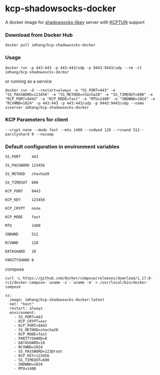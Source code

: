 # kcp-shadowsocks-docker

A docker image for [shadowsocks-libev](https://github.com/shadowsocks/shadowsocks-libev) server with [KCPTUN](https://github.com/xtaci/kcptun) support

### Download from Docker Hub 

    docker pull imhang/kcp-shadowsocks-docker

### Usage

    docker run -p 443:443 -p 443:443/udp -p 9443:9443/udp --rm -it imhang/kcp-shadowsocks-docker

or running as a service

    docker run -d --restart=always -e "SS_PORT=443" -e "SS_PASSWORD=123456" -e "SS_METHOD=chacha20" -e "SS_TIMEOUT=600" -e "KCP_PORT=9443" -e "KCP_MODE=fast" -e "MTU=1400" -e "SNDWND=1024" -e "RCVWND=1024" -p 443:443 -p 443:443/udp -p 9443:9443/udp --name ssserver imhang/kcp-shadowsocks-docker

### KCP Parameters for client

    --crypt none --mode fast --mtu 1400 --sndwnd 128 --rcvwnd 512--parityshard 0 --nocomp

### Default configuration in environment variables

    SS_PORT     443

    SS_PASSWORD 123456

    SS_METHOD   chacha20

    SS_TIMEOUT  600

    KCP_PORT    9443

    KCP_KEY     123456

    KCP_CRYPT   none

    KCP_MODE    fast

    MTU         1400

    SNDWND      512

    RCVWND      128

    DATASHARD   10

    PARITYSHARD 0


compose 
```
curl -L https://github.com/docker/compose/releases/download/1.17.0-rc1/docker-compose-`uname -s`-`uname -m` > /usr/local/bin/docker-compose

```
```
ss:
  image: imhang/kcp-shadowsocks-docker:latest
  net: "host"
  restart: always
  environment:
    - SS_PORT=443
    - KCP_CRYPT=xor
    - KCP_PORT=9443
    - SS_METHOD=chacha20
    - KCP_MODE=fast
    - PARITYSHARD=0
    - DATASHARD=10
    - RCVWND=1024
    - SS_PASSWORD=123@root
    - KCP_KEY=123456
    - SS_TIMEOUT=600
    - SNDWND=1024
    - MTU=1400
```
